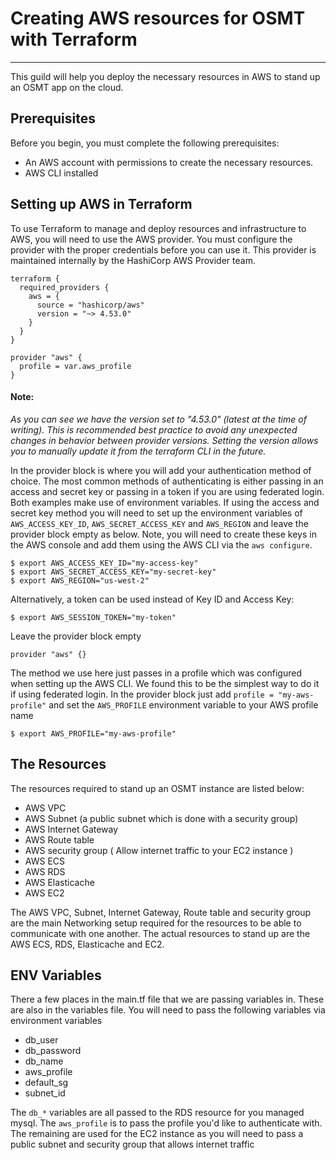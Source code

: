 # Creating AWS resources for OSMT with Terraform #
***

This guild will help you deploy the necessary resources in AWS to stand up an OSMT app on the cloud.

## Prerequisites ##

Before you begin, you must complete the following prerequisites:

- An AWS account with permissions to create the necessary resources.
- AWS CLI installed

## Setting up AWS in Terraform ##

To use Terraform to manage and deploy resources and infrastructure to AWS, you will need to use the AWS
provider. You must configure the provider with the proper credentials before you can use it. This provider
is maintained internally by the HashiCorp AWS Provider team.

```hcl
terraform {
  required_providers {
    aws = {
      source = "hashicorp/aws"
      version = "~> 4.53.0"
    }
  }
}

provider "aws" {
  profile = var.aws_profile
}
```

#### Note: ####

*As you can see we have the version set to "4.53.0" (latest at the time of writing). This is recommended best
practice to avoid any unexpected changes in behavior between provider versions. Setting the version allows
you to manually update it from the terraform CLI in the future.*

In the provider block is where you will add your authentication method of choice. The most common methods of
authenticating is either passing in an access and secret key or passing in a token if you are using federated
login. Both examples make use of environment variables. If using the access and secret key method you will
need to set up the environment variables of `AWS_ACCESS_KEY_ID`, `AWS_SECRET_ACCESS_KEY` and `AWS_REGION` and
leave the provider block empty as below. Note, you will need to create these keys in the AWS console and add
them using the AWS CLI via the `aws configure`.

```shell
$ export AWS_ACCESS_KEY_ID="my-access-key"
$ export AWS_SECRET_ACCESS_KEY="my-secret-key"
$ export AWS_REGION="us-west-2" 
```
Alternatively, a token can be used instead of Key ID and Access Key:
```shell
$ export AWS_SESSION_TOKEN="my-token"
```
Leave the provider block empty
```hcl
provider "aws" {}
```

The method we use here just passes in a profile which was configured when setting up the AWS CLI. We found this
to be the simplest way to do it if using federated login. In the provider block just add
`profile = "my-aws-profile"` and set the `AWS_PROFILE` environment variable to your AWS profile name

```shell
$ export AWS_PROFILE="my-aws-profile"
```

## The Resources ##

The resources required to stand up an OSMT instance are listed below:

- AWS VPC
- AWS Subnet (a public subnet which is done with a security group)
- AWS Internet Gateway
- AWS Route table
- AWS security group ( Allow internet traffic to your EC2 instance )
- AWS ECS
- AWS RDS
- AWS Elasticache
- AWS EC2

The AWS VPC, Subnet, Internet Gateway, Route table and security group are the main Networking setup required
for the resources to be able to communicate with one another. The actual resources to stand up are the AWS
ECS, RDS, Elasticache and EC2.

## ENV Variables ##

There a few places in the main.tf file that we are passing variables in. These are also in the variables file.
You will need to pass the following variables via environment variables

- db_user
- db_password
- db_name
- aws_profile
- default_sg
- subnet_id

The `db_*` variables are all passed to the RDS resource for you managed mysql. The `aws_profile` is to pass
the profile you'd like to authenticate with. The remaining are used for the EC2 instance as you will need to
pass a public subnet and security group that allows internet traffic
